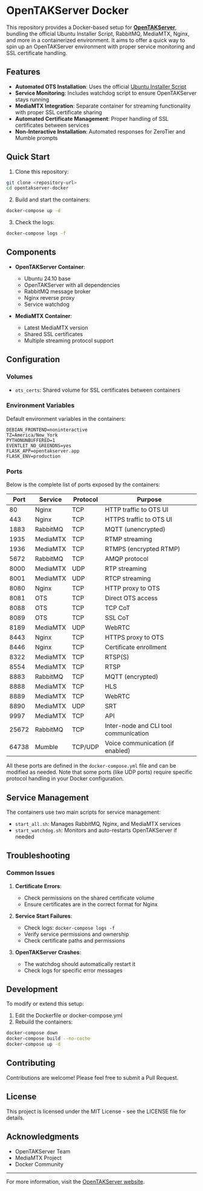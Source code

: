 # OpenTAKServer Docker

This repository provides a Docker-based setup for **[OpenTAKServer](https://opentakserver.io/)**, bundling the official Ubuntu Installer Script, RabbitMQ, MediaMTX, Nginx, and more in a containerized environment. It aims to offer a quick way to spin up an OpenTAKServer environment with proper service monitoring and SSL certificate handling.

## Features

- **Automated OTS Installation**: Uses the official [Ubuntu Installer Script](https://github.com/brian7704/OpenTAKServer-Installer)
- **Service Monitoring**: Includes watchdog script to ensure OpenTAKServer stays running
- **MediaMTX Integration**: Separate container for streaming functionality with proper SSL certificate sharing
- **Automated Certificate Management**: Proper handling of SSL certificates between services
- **Non-Interactive Installation**: Automated responses for ZeroTier and Mumble prompts

## Quick Start

1. Clone this repository:
```bash
git clone <repository-url>
cd opentakserver-docker
```

2. Build and start the containers:
```bash
docker-compose up -d
```

3. Check the logs:
```bash
docker-compose logs -f
```

## Components

- **OpenTAKServer Container**:
  - Ubuntu 24.10 base
  - OpenTAKServer with all dependencies
  - RabbitMQ message broker
  - Nginx reverse proxy
  - Service watchdog

- **MediaMTX Container**:
  - Latest MediaMTX version
  - Shared SSL certificates
  - Multiple streaming protocol support

## Configuration

### Volumes

- `ots_certs`: Shared volume for SSL certificates between containers

### Environment Variables

Default environment variables in the containers:
```env
DEBIAN_FRONTEND=noninteractive
TZ=America/New_York
PYTHONUNBUFFERED=1
EVENTLET_NO_GREENDNS=yes
FLASK_APP=opentakserver.app
FLASK_ENV=production
```

### Ports

Below is the complete list of ports exposed by the containers:

| Port      | Service       | Protocol  | Purpose                                          |
|-----------|---------------|-----------|--------------------------------------------------|
| 80        | Nginx         | TCP       | HTTP traffic to OTS UI                           |
| 443       | Nginx         | TCP       | HTTPS traffic to OTS UI                          |
| 1883      | RabbitMQ     | TCP       | MQTT (unencrypted)                               |
| 1935      | MediaMTX     | TCP       | RTMP streaming                                    |
| 1936      | MediaMTX     | TCP       | RTMPS (encrypted RTMP)                           |
| 5672      | RabbitMQ     | TCP       | AMQP protocol                                    |
| 8000      | MediaMTX     | UDP       | RTP streaming                                    |
| 8001      | MediaMTX     | UDP       | RTCP streaming                                   |
| 8080      | Nginx        | TCP       | HTTP proxy to OTS                                |
| 8081      | OTS          | TCP       | Direct OTS access                                |
| 8088      | OTS          | TCP       | TCP CoT                                          |
| 8089      | OTS          | TCP       | SSL CoT                                          |
| 8189      | MediaMTX     | UDP       | WebRTC                                          |
| 8443      | Nginx        | TCP       | HTTPS proxy to OTS                               |
| 8446      | Nginx        | TCP       | Certificate enrollment                           |
| 8322      | MediaMTX     | TCP       | RTSP(S)                                         |
| 8554      | MediaMTX     | TCP       | RTSP                                            |
| 8883      | RabbitMQ     | TCP       | MQTT (encrypted)                                 |
| 8888      | MediaMTX     | TCP       | HLS                                             |
| 8889      | MediaMTX     | TCP       | WebRTC                                          |
| 8890      | MediaMTX     | UDP       | SRT                                             |
| 9997      | MediaMTX     | TCP       | API                                             |
| 25672     | RabbitMQ     | TCP       | Inter-node and CLI tool communication           |
| 64738     | Mumble       | TCP/UDP   | Voice communication (if enabled)                 |

All these ports are defined in the `docker-compose.yml` file and can be modified as needed. Note that some ports (like UDP ports) require specific protocol handling in your Docker configuration.

## Service Management

The containers use two main scripts for service management:

- `start_all.sh`: Manages RabbitMQ, Nginx, and MediaMTX services
- `start_watchdog.sh`: Monitors and auto-restarts OpenTAKServer if needed

## Troubleshooting

### Common Issues

1. **Certificate Errors**:
   - Check permissions on the shared certificate volume
   - Ensure certificates are in the correct format for Nginx

2. **Service Start Failures**:
   - Check logs: `docker-compose logs -f`
   - Verify service permissions and ownership
   - Check certificate paths and permissions

3. **OpenTAKServer Crashes**:
   - The watchdog should automatically restart it
   - Check logs for specific error messages

## Development

To modify or extend this setup:

1. Edit the Dockerfile or docker-compose.yml
2. Rebuild the containers:
```bash
docker-compose down
docker-compose build --no-cache
docker-compose up -d
```

## Contributing

Contributions are welcome! Please feel free to submit a Pull Request.

## License

This project is licensed under the MIT License - see the LICENSE file for details.

## Acknowledgments

- OpenTAKServer Team
- MediaMTX Project
- Docker Community

---

For more information, visit the [OpenTAKServer website](https://opentakserver.io/).
```